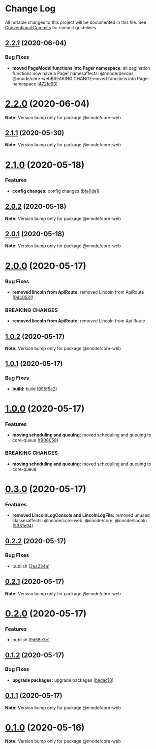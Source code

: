 # Change Log

All notable changes to this project will be documented in this file.
See [Conventional Commits](https://conventionalcommits.org) for commit guidelines.

## [2.2.1](https://github.com/nativecode-dev/sosus/compare/@nnode/core-web@2.2.0...@nnode/core-web@2.2.1) (2020-06-04)


### Bug Fixes

* **moved PageModel functions into Pager namespace:** all pagination functions now have a Pager namesaffects: @nnode/devops, @nnode/core-webBREAKING CHANGE:moved functions into Pager namespace ([472fc90](https://github.com/nativecode-dev/sosus/commit/472fc907a3315c57c4f379ca12d928749d7f794f))





# [2.2.0](https://github.com/nativecode-dev/sosus/compare/@nnode/core-web@2.2.0-next.2...@nnode/core-web@2.2.0) (2020-06-04)

**Note:** Version bump only for package @nnode/core-web





## [2.1.1](https://github.com/nativecode-dev/sosus/compare/@nnode/core-web@2.1.1-next.2...@nnode/core-web@2.1.1) (2020-05-30)

**Note:** Version bump only for package @nnode/core-web





# [2.1.0](https://github.com/nativecode-dev/sosus/compare/@nnode/core-web@2.0.3-next.0...@nnode/core-web@2.1.0) (2020-05-18)


### Features

* **config changes:** config changes ([bfa0da1](https://github.com/nativecode-dev/sosus/commit/bfa0da1e4427733d6600b68a86e5c336086f021f))





## [2.0.2](https://github.com/nativecode-dev/sosus/compare/@nnode/core-web@2.0.2-next.0...@nnode/core-web@2.0.2) (2020-05-18)

**Note:** Version bump only for package @nnode/core-web





## [2.0.1](https://github.com/nativecode-dev/sosus/compare/@nnode/core-web@2.0.1-next.0...@nnode/core-web@2.0.1) (2020-05-18)

**Note:** Version bump only for package @nnode/core-web





# [2.0.0](https://github.com/nativecode-dev/sosus/compare/@nnode/core-web@1.0.3-next.0...@nnode/core-web@2.0.0) (2020-05-17)


### Bug Fixes

* **removed lincoln from ApiRoute:** removed Lincoln from ApiRoute ([94c0531](https://github.com/nativecode-dev/sosus/commit/94c05316a11e8425c5f0bcdda68121909faca165))


### BREAKING CHANGES

* **removed lincoln from ApiRoute:** removed Lincoln from Api Route





## [1.0.2](https://github.com/nativecode-dev/sosus/compare/@nnode/core-web@1.0.2-next.1...@nnode/core-web@1.0.2) (2020-05-17)

**Note:** Version bump only for package @nnode/core-web





## [1.0.1](https://github.com/nativecode-dev/sosus/compare/@nnode/core-web@1.0.0...@nnode/core-web@1.0.1) (2020-05-17)


### Bug Fixes

* **build:** build ([995f5c2](https://github.com/nativecode-dev/sosus/commit/995f5c23ffcc9b10bd5a7f73448ebb7fa8d56677))





# [1.0.0](https://github.com/nativecode-dev/sosus/compare/@nnode/core-web@0.3.0...@nnode/core-web@1.0.0) (2020-05-17)


### Features

* **moving scheduling and queuing:** moved scheduling and queuing to core-queue ([f908058](https://github.com/nativecode-dev/sosus/commit/f908058fd982e078ffc3463b41f2c63451277060))


### BREAKING CHANGES

* **moving scheduling and queuing:** moved scheduling and queuing to core-queue





# [0.3.0](https://github.com/nativecode-dev/sosus/compare/@nnode/core-web@0.2.2...@nnode/core-web@0.3.0) (2020-05-17)


### Features

* **removed LincolnLogConsole and LincolnLogFile:** removed unused classesaffects: @nnode/core-web, @nnode/core, @nnode/lincoln ([5381e94](https://github.com/nativecode-dev/sosus/commit/5381e946ebd99831c49ff0e0a13d8053b9f16098))





## [0.2.2](https://github.com/nativecode-dev/sosus/compare/@nnode/core-web@0.2.2-next.1...@nnode/core-web@0.2.2) (2020-05-17)


### Bug Fixes

* publish ([2ea234a](https://github.com/nativecode-dev/sosus/commit/2ea234ab8e3bb12774f5045edeabead414aedfce))





## [0.2.1](https://github.com/nativecode-dev/sosus/compare/@nnode/core-web@0.2.0...@nnode/core-web@0.2.1) (2020-05-17)

**Note:** Version bump only for package @nnode/core-web





# [0.2.0](https://github.com/nativecode-dev/sosus/compare/@nnode/core-web@0.1.2...@nnode/core-web@0.2.0) (2020-05-17)


### Features

* publish ([9d58e3e](https://github.com/nativecode-dev/sosus/commit/9d58e3efe4725c1603009d1bf17a2af00a14d97e))





## [0.1.2](https://github.com/nativecode-dev/sosus/compare/@nnode/core-web@0.1.1...@nnode/core-web@0.1.2) (2020-05-17)


### Bug Fixes

* **upgrade packages:** upgrade packages ([bedac18](https://github.com/nativecode-dev/sosus/commit/bedac18546deab1845617f8c96e85fe2802f7d5a))





## [0.1.1](https://github.com/nativecode-dev/sosus/compare/@nnode/core-web@0.1.1-next.1...@nnode/core-web@0.1.1) (2020-05-17)

**Note:** Version bump only for package @nnode/core-web





# [0.1.0](https://github.com/nativecode-dev/sosus/compare/@nnode/core-web@0.1.0-next.0...@nnode/core-web@0.1.0) (2020-05-16)

**Note:** Version bump only for package @nnode/core-web
